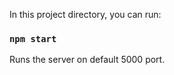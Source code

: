 In this project directory, you can run:

### `npm start`

Runs the server on default 5000 port.<br>
